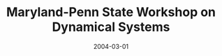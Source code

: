 ---
title: Maryland-Penn State Workshop on Dynamical Systems
collection: talks
type: "Conference" 
permalink: /talks/2004talk1
venue: "College Park, MD"
date: 2004-03-01
location: "College Park, MD"
---